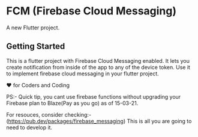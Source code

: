 # FCM (Firebase Cloud Messaging)

A new Flutter project.

## Getting Started

This is a flutter project with Firebase Cloud Messaging enabled.
It lets you create notification from inside of the app to any of the device token.
Use it to implement firebase cloud messaging in your flutter project.


❤️ for Coders and Coding 


PS:- Quick tip, you cant use firebase functions without upgrading your Firebase plan to Blaze(Pay as you go) as of 15-03-21.


For resouces, consider checking:-   (https://pub.dev/packages/firebase_messaging)
This is all you are going to need to develop it.
